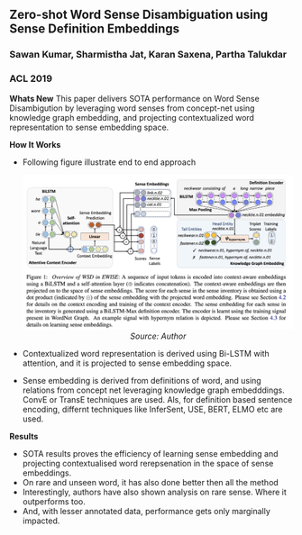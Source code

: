 ## Zero-shot Word Sense Disambiguation using Sense Definition Embeddings
### Sawan Kumar, Sharmistha Jat, Karan Saxena, Partha Talukdar
### ACL 2019

**Whats New** This paper delivers SOTA performance on Word Sense Disambigution by leveraging word senses from concept-net using knowledge graph embedding, and projecting contextualized word representation to sense embedding space.

**How It Works**
* Following figure illustrate end to end approach
    <p align="center">
    <img width=600 src="images/ERWISE.png">
    <em>Source: Author</em>
    </p>

* Contextualized word representation is derived using Bi-LSTM with attention, and it is projected to sense embedding space.
* Sense embedding is derived from definitions of word, and using relations from concept net leveraging knowledge graph embedddings. ConvE or TransE techniques are used. Als, for definition based sentence encoding, differnt techniques like InferSent, USE, BERT, ELMO etc are used.

**Results**
* SOTA results proves the efficiency of learning sense embedding and projecting contextualised word rerepsenation in the space of sense embeddings.
* On rare and unseen word, it has also done better then all the method
* Interestingly, authors have also shown analysis on rare sense. Where it outperforms too.
* And, with lesser annotated data, performance gets only marginally impacted.

